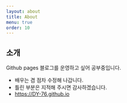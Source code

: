 ```yaml
---
layout: about
title: About
menu: true
order: 10
---
```


## 소개

Github pages 블로그를 운영하고 싶어 공부중입니다.
* 배우는 겸 점차 수정해 나갑니다.
* 틀린 부분은 지적해 주시면 감사하겠습니다.
* https://DY-76.github.io